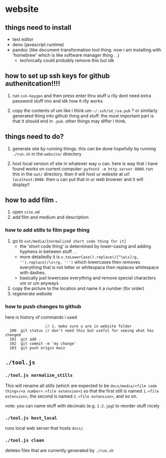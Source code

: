 # website

## things need to install

- text editor
- deno (javascript runtime)
- pandoc (like document transformation tool thing. now i am installing with 'homebrew' which is like software manager thing . .)
	- technically could probably remove this but idk

## how to set up ssh keys for github authenitcation!!!!

1. run `ssh-keygen` and then press enter thru stuff u rlly dont need extra password stuff imo and idk how it rlly works

2. copy the contents of um like i think um `~/.ssh/id_rsa.pub` ? or similarly generated thing into github thing and stuff. the most important part is that it should end in `.pub`. other things may differ i think.

## things need to do?

1. generate site by running things. this can be done hopefully by running `./run.sh` in the `website/` directory

2. host local version of site in whatever way u can. here is way that i have found works on current computer: `python3 -m http.server 8000`. run this in the `out/` directory. then it will host ur website at url `localhost:8000`. then u can put that in ur web browser and it will display!!

## how to add film .

1. open `site.md`
2. add film and medium and description


### how to add stills to film page thing

1. go to `out/media/{normalized short code thing for it}`
	- the 'short code thing' is determined by lower-casing and adding hyphens in between stuff . .
	- more detailedly it is `x.toLowerCase().replace(/[^\w\s]/g, '').replace(/\s+/g, '-')` which lowercases then removes everything that is not letter or whitespace then replaces whitespace with dashes.
	- basically just lowercase everything and remove special characters um or um anyways
2. copy the picture to the location and name it a number (for order)
3. regenerate website

### how to push changes to github

here is history of commands i used

```
                  // 1. make sure u are in website folder
  100  git status // don't need this but useful for seeing what has changed
  101  git add .
  102  git commit -m 'my change'
  103  git push origin main
```

## `./tool.js`

### `./tool.js normalize_stills`
This will rename all stills (which are expected to be `docs/media/<film code thing>/<a number>.<file extension>`) so that the first still is named `1.<file extension>`, the second is named `2.<file extension>`, and so on.

note: you can name stuff with decimals (e.g. `2.2.jpg`) to reorder stuff nicely

### `./tool.js host_local`
runs local web server that hosts `docs/`.

### `./tool.js clean`
deletes files that are currently generated by `./run.sh`

